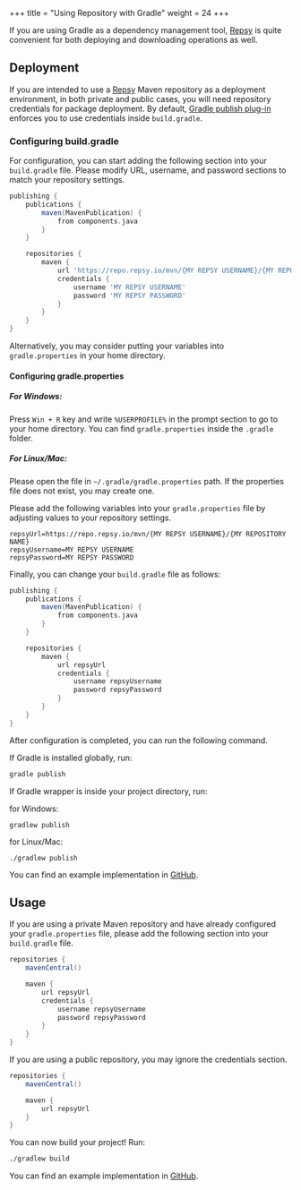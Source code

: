 +++
title = "Using Repository with Gradle"
weight = 24
+++

If you are using Gradle as a dependency management tool, [Repsy](https://repsy.io) is quite convenient for both deploying and downloading operations as well.

## Deployment

If you are intended to use a [Repsy](https://repsy.io) Maven repository as a deployment environment, in both private and public cases, you will need repository credentials for package deployment. By default, [Gradle publish plug-in](https://docs.gradle.org/current/userguide/publishing_maven.html) enforces you to use credentials inside `build.gradle`.

### Configuring build.gradle

For configuration, you can start adding the following section into your `build.gradle` file. Please modify URL, username, and password sections to match your repository settings.

```groovy
publishing {
    publications {
        maven(MavenPublication) {
            from components.java
        }
    }

    repositories {
        maven {
            url 'https://repo.repsy.io/mvn/{MY REPSY USERNAME}/{MY REPOSITORY NAME}'
            credentials {
                username 'MY REPSY USERNAME'
                password 'MY REPSY PASSWORD'
            }
        }
    }
}
```

Alternatively, you may consider putting your variables into `gradle.properties` in your home directory.

#### Configuring gradle.properties

##### For Windows:

Press `Win + R` key and write `%USERPROFILE%` in the prompt section to go to your home directory. You can find `gradle.properties` inside the `.gradle` folder.

##### For Linux/Mac:

Please open the file in `~/.gradle/gradle.properties` path. If the properties file does not exist, you may create one.

Please add the following variables into your `gradle.properties` file by adjusting values to your repository settings.

```properties
repsyUrl=https://repo.repsy.io/mvn/{MY REPSY USERNAME}/{MY REPOSITORY NAME}
repsyUsername=MY REPSY USERNAME
repsyPassword=MY REPSY PASSWORD
```

Finally, you can change your `build.gradle` file as follows:

```groovy
publishing {
    publications {
        maven(MavenPublication) {
            from components.java
        }
    }

    repositories {
        maven {
            url repsyUrl
            credentials {
                username repsyUsername
                password repsyPassword
            }
        }
    }
}
```

After configuration is completed, you can run the following command.

If Gradle is installed globally, run:

```bash
gradle publish
```

If Gradle wrapper is inside your project directory, run:

for Windows:

```
gradlew publish
```

for Linux/Mac:

```
./gradlew publish
```

You can find an example implementation in [GitHub](https://github.com/repsyio/example-gradle-deploy).

## Usage

If you are using a private Maven repository and have already configured your `gradle.properties` file, please add the following section into your `build.gradle` file.

```groovy
repositories {
    mavenCentral()

    maven {
        url repsyUrl
        credentials {
            username repsyUsername
            password repsyPassword
        }
    }
}
```

If you are using a public repository, you may ignore the credentials section.

```groovy
repositories {
    mavenCentral()

    maven {
        url repsyUrl
    }
}
```

You can now build your project! Run:

```bash
./gradlew build
```

You can find an example implementation in [GitHub](https://github.com/repsyio/example-gradle-usage).
